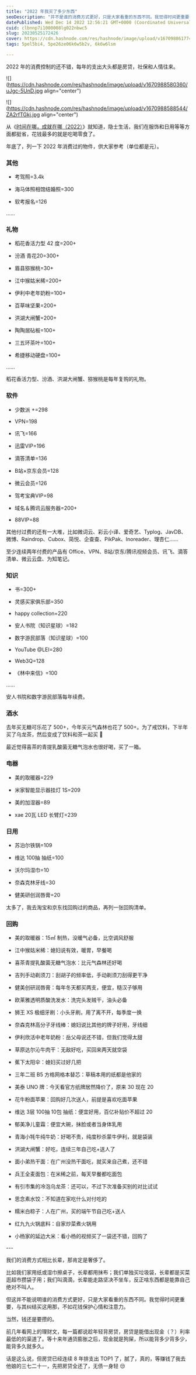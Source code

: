 ```yaml
---
title: "2022 年我买了多少东西"
seoDescription: "并不是谁的消费方式更好，只是大家看重的东西不同。我觉得时间更重要，与其纠结买这用那，不如花钱保护心情和注意力。"
datePublished: Wed Dec 14 2022 12:56:21 GMT+0000 (Coordinated Universal Time)
cuid: clbnnp7i1000008lg022nbwc5
slug: 20230525172426
cover: https://cdn.hashnode.com/res/hashnode/image/upload/v1670988617744/rBAVer0oB.jpg
tags: 5pel5bi4, 5pe26ze06k6w5b2v, 6k6w6lsm

---
```


2022 年的消费控制的还不错，每年的支出大头都是房贷，社保和人情往来。

![](https://cdn.hashnode.com/res/hashnode/image/upload/v1670988580360/uJgc-5UnD.jpg align="center")

![](https://cdn.hashnode.com/res/hashnode/image/upload/v1670988588544/ZA2rfTGkj.jpg align="center")

从《[时间在哪，成就在哪（2022）](http://mp.weixin.qq.com/s?__biz=MzI3MzU5MDA1OQ==&mid=2247487362&idx=1&sn=97948556bd5d4b4b1d180be702bf24cd&chksm=eb21bdc6dc5634d04fffe9226e60b1d6c5e0fca47f594ecdc6fa8b5e2d5930178202b81b5869&scene=21#wechat_redirect)》就知道，隐士生活，我们在服饰和日用等等方面都挺省，花钱最多的就是吃喝零食了。

年底了，列一下 2022 年消费过的物件，供大家参考（单位都是元）。

### **其他**

*   考驾照=3.4k
    
*   海马体照相馆结婚照=300
    
*   软考报名=126
    

……

### **礼物**

*   稻花香活力型 42 度=200+
    
*   汾酒 青花20=300+
    
*   眉县猕猴桃=30+
    
*   江中猴姑米稀=200+
    
*   伊利中老年奶粉=100+
    
*   百草味坚果=200+
    
*   洪湖大闸蟹=200+
    
*   陶陶居砧板=100+
    
*   三五环茶叶=100+
    
*   希捷移动硬盘=100+
    

……

稻花香活力型、汾酒、洪湖大闸蟹、猕猴桃是每年复购的礼物。

### **软件**

*   少数派 +=298
    
*   VPN=198
    
*   讯飞=166
    
*   迅雷VIP=196
    
*   滴答清单=136
    
*   B站×京东会员=128
    
*   微云会员=126
    
*   驾考宝典VIP=98
    
*   域名＆腾讯云服务器=200+
    
*   88VIP=88
    

其他付过费的还有一大堆，比如微词云、彩云小译、爱奇艺、Typlog、JavDB、微博、Raindrop、Cubox、简悦、企查查、PikPak、Inoreader、理杏仁……

至少连续两年付费的产品有 Office、VPN、B站/京东/腾讯视频会员、讯飞、滴答清单、微云云盘、为知笔记。

### **知识**

*   书=300+
    
*   灵感买家俱乐部=350
    
*   happy collection=220
    
*   安人书院（知识星球）=182
    
*   数字游民部落（知识星球）=100
    
*   YouTube @LEI=280
    
*   Web3Q=128
    
*   《林中来信》=100
    

……

安人书院和数字游民部落每年续费。

### **酒水**

去年买无糖可乐花了 500+，今年买元气森林也花了 500+。为了戒饮料，下半年买了乌龙茶，然后变成了饮料和茶一起买 🙂

最近觉得喜茶的青提乳酸菌无糖气泡水也很好喝，买了一箱。

### **电器**

*   美的取暖器=229
    
*   米家智能显示器挂灯 1S=209
    
*   美的加湿器=89
    
*   xae 20瓦 LED 长臂灯=239
    

### **日用**

*   苏泊尔铁锅=109
    
*   维达 100抽 抽纸=100
    
*   沃尔玛湿巾=10
    
*   奈森克林牙线=30
    
*   健美研创润唇膏=20
    

太多了，我去淘宝和京东找回购过的商品，再列一张回购清单。

### **回购**

*   美的取暖器：15㎡ 制热，没暖气必备，比空调风舒服
    
*   江中猴姑米稀：媳妇说有效，暖胃，早餐喝
    
*   喜茶青提乳酸菌无糖气泡水：比元气森林还好喝
    
*   吉列手动剃须刀：刮胡子的频率低，手动剃须刀刮得更干净
    
*   健美创研润唇膏：每年冬天都买两支，便宜，糙汉子够用
    
*   欧莱雅透明质酸洗发水：洗完头发贼干，油头必备
    
*   狮王 XS 极细牙刷：小头牙刷，用了离不开，每季度一换
    
*   奈森克林高分子牙线棒：媳妇说比其他的牌子好用，牙线细
    
*   伊利欣活中老年奶粉：岳父母说还不错，但我们觉得太甜
    
*   草原达尔沁牛肉干：无敌好吃，买回来两天就空袋
    
*   蕉下太阳伞：媳妇买过好几把
    
*   三年二班 B5 方格网格本替芯：草稿本用的纸都是他家的
    
*   美泰 UNO 牌：今天看官方纸牌居然降价了，原来 30 现在 20
    
*   花牛粉面苹果：回购好几次送人，前提是喜欢吃面苹果
    
*   维达 3层 100抽 10包 抽纸：便宜好用，百亿补贴价不超过 20
    
*   郁美净儿童霜：便宜大碗，抹脸或者当身体乳用
    
*   青海小牦牛纯牛奶：好喝不贵，纯度秒杀蒙牛伊利，就是袋装
    
*   洪湖大闸蟹：好吃，连续三年自己吃+送人了
    
*   面小弟热干面：在广州没热干面吃，就买来自己煮，还不错
    
*   兵王全麦面包：在米稀之前，每天早餐都吃面包
    
*   有引市集的冷泡乌龙茶：还可以，不过下次准备买别的对比试试
    
*   思念素水饺：不知道在家吃什么对付吃的
    
*   糯米白粽子：人在广州，买的端午节自己吃+送人
    
*   红九九火锅底料：自家炒菜煮火锅用
    
*   小杨家的延边大米：看小杨的视频买了一袋还不错，回购了
    

\---

我们的消费方式相比长辈，那肯定是奢侈了。

比如我们家用纸或湿巾擦桌子，长辈都用抹布；我们单独买垃圾袋，长辈都是买菜逛超市攒袋子用；我们叫滴滴，长辈能走路坚决不坐车，反正啥东西都是能靠自己绝对不叫人。

但这并不能说明谁的消费方式更好，只是大家看重的东西不同。我觉得时间更重要，与其纠结买这用那，不如花钱保护心情和注意力。

当然，钱还是要攒的。

前几年看网上的理财文，每一篇都说趁年轻背房贷，房贷是能借出现金（？）利率最低的的渠道了。等十来年通货膨胀之后，现金就是狗屎，所以能背多少背多少，能背多久就多久。

话是这么说，但房贷已经连续 8 年排支出 TOP1 了，腻了，真的，等赚钱了我去他娘的三七二十一，先把房贷全还了，无债一身轻 😒